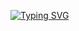 [![Typing SVG](https://readme-typing-svg.demolab.com?font=Fira+Code&pause=3000&color=4280F7&random=false&width=680&height=60&lines=%3Cp%3EHola+soy+Sergio+Daza%F0%9F%99%8B%E2%80%8D%E2%99%82%EF%B8%8F%3C%2Fp%3E;%3Cp%3EProgramador+Web+Full-Stack%F0%9F%92%BB%3C%2Fp%3E;%3Cp%3EConozco+m%C3%BAltiples+lenguajes+de+programaci%C3%B3n%3C%2Fp%3E;%3Cp%3EUtilizo+varios+frameworks+y+librer%C3%ADas%F0%9F%93%96%3C%2Fp%3E;%3Cp%3EConstruyo+sitios+web+desde+simples+a+complejos%F0%9F%94%A7%3C%2Fp%3E)](https://git.io/typing-svg)
